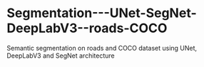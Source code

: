 # Segmentation---UNet-SegNet-DeepLabV3--roads-COCO
Semantic segmentation on roads and COCO dataset using UNet, DeepLabV3 and SegNet architecture
